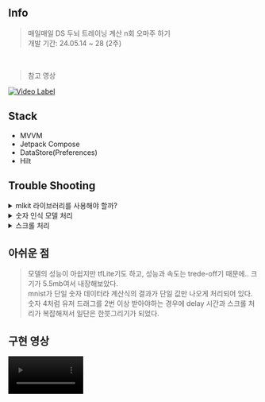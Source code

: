 ## Info
> 매일매일 DS 두뇌 트레이닝 계산 n회 오마주 하기 <br/>
> 개발 기간: 24.05.14 ~ 28 (2주)
<br/>

> 참고 영상 <br/>

[![Video Label](http://img.youtube.com/vi/QCrpuBLKIUY/0.jpg)](https://youtu.be/QCrpuBLKIUY&t=71s)

## Stack
- MVVM
- Jetpack Compose
- DataStore(Preferences)
- Hilt


## Trouble Shooting
<details>
<summary>mlkit 라이브러리를 사용해야 할까?</summary>
<div markdown="1">

> mlkit digitInk-recognition은 손으로 필기한 내용을 인식해주는 라이브러리이다. <br/>
> Ink.Builder()와 .addStroke를 사용하여 필기를 기억하고 제공해주는 모델을 설치하여 .recognize(ink)를 수행한다. <br/>
  
> 1Q. <br/> 예제 코드는 내용을 필기하기 위해 MotionEvent(DOWN, MOVE, UP)를 이용하는데 이는 사용자가 손을 떼어야 필기가 진행된다. <br/>
> 2Q. <br/> 숫자 인식기가 없다. <br/>

> 1A. <br/> Modifier.pointerInput의 scope 안 detectDragGestures에서 유저의 입력을 저장했다. <br/>
> (ps.compose에서 MotionEvent는 pointerInteropFilter로 처리) <br/>
> 저장한 유저의 입력을 Canvas에 그리고 Canvas를 모델의 input인 Bitmap으로 만들어주기 위해 <br/>
> compose 1.7.0-beta02에 추가된 graphicsLayer를 사용했다. <br/>

```kotlin
val drawModifier = modifier
        .pointerInput(Unit) {
            if (checkDrawResult == null) {
                detectDragGestures(
                    onDragEnd = {
                        coroutineScope.launch {
                            async {
                                imageBitmap = graphicsLayer.toImageBitmap()
                            }.await()
                        }
                    }
                ) { change, dragAmount ->
//                Log.d("change", "$change, $dragAmount")
                    val path =
                        PathState(
                            start = change.position - dragAmount,
                            end = change.position
                        )
                    userPaths.add(path)
                }
            }
        }
        .drawWithContent {
            graphicsLayer.record {
                // draw the contents of the composable into the graphics layer
                this@drawWithContent.drawContent()
            }
            // draw the graphics layer on the visible canvas
            drawLayer(graphicsLayer)
        }
```
> 2A. <br/> mnist dataSet을 이용한 숫자 인식 모델을 만드는 자료는 많았기 때문에 직접 모델을 골랐다.

</div>
</details>

<details>
<summary>숫자 인식 모델 처리</summary>
<div markdown="1">

> Kaggle에서 추천수, 정확도 높은 [CNN 모델](https://www.kaggle.com/code/aruneshhh/cnn-model-accuracy-98-mnist)을 tfLite로 변환해서 앱에 내장시켰다. <br/>
> TensorImage에서 compose ImageBitmap을 사용하지 않았기 때문에 AndroidBitmap과 Config.ARGB_8888로 변환, <br/>
> input 값에 맞추어 imageProcessor에서 리사이징과 회색조 처리(추가 라이브러리 필요)를 적용하였다. <br/>

> 정상적으로 빌드되었으나 다른 입력에도 계속 같은 confidences를 반환하였다. <br/>
> 유저 입력을 가시적으로 초록 배경에 까만 글씨로 두었는데 어두운 배경에 밝은 글씨로 모델 학습의 이미지와 같은 환경을 만들어주었다. <br/>
> 회색조 처리가 정반대로 되고 있었던 것 같다. 이후 다크모드 테마를 기본으로 설정하였다. <br/>

</div>
</details>

<details>
<summary>스크롤 처리</summary>
<div markdown="1">

> 입력 없으면 5.5초 후에 자동 스크롤과 입력 후에 0.5초 후 스크롤을 함께 수행해야 했다. <br/>
> LaunchedEffect에 각 스크롤을 관리하는 key 2개를 제공하고 <br/>
> 5.5초와 0.5초 각각을 coroutine으로 delay 처리하였다. <br/>
> 유저 입력을 받을 시 자동 5.5 스크롤의 job을 취소하고 <br/>
> try~finally와 if문으로 스크롤이 여러번 수행되지 않게 관리하였다. <br/>

```kotlin
LaunchedEffect(
        key1 = autoScroll,
        key2 = isDraw
    ) {
        val nextIdx = listState.firstVisibleItemIndex + 1
        if (!isDraw) {
            delayJob = launch {
                try { // cancelException 예외 처리
                    delay(5.seconds)
                    onCheckDrawResult(null, nextIdx - 1) // checkDrawResult == false
                    delay(0.5.seconds)
                    listState.animateScrollToItem(nextIdx)
                } finally {
                    if (nextIdx == qnaList.size) onTerminate()
                    else if (!isDraw) autoScroll = !autoScroll
                }
            }
        } else {
            delayJob?.cancelAndJoin()
            delay(0.5.seconds)
            if (nextIdx < qnaList.size) {
                listState.animateScrollToItem(nextIdx)
                isDraw = false
            }
        }
    }
```

</div>
</details>

## 아쉬운 점
> 모델의 성능이 아쉽지만 tfLite기도 하고, 성능과 속도는 trede-off기 때문에.. 크기가 5.5mb여서 내장해보았다. <br/>
> mnist가 단일 숫자 데이터라 계산식의 결과가 단일 값만 나오게 처리되어 있다.
> 숫자 4처럼 유저 드래그를 2번 이상 받아야하는 경우에 delay 시간과 스크롤 처리가 복잡해져서 일단은 한붓그리기가 되었다. <br/>




## 구현 영상
<video src="https://github.com/jbrunoo/digitInk/assets/125545555/997dce7f-0740-409f-b6de-0e764043f085" width="30%">
